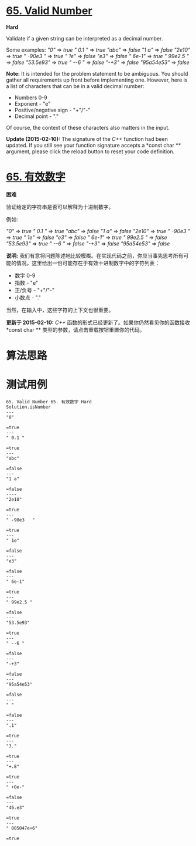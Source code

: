# [65. Valid Number][enTitle]

**Hard**

Validate if a given string can be interpreted as a decimal number.

Some examples:  *"0"*  =>  *true*   *" 0.1 "*  =>  *true*   *"abc"*  =>  *false*   *"1 a"*  =>  *false*   *"2e10"*  =>  *true*   *" -90e3 "*  =>  *true*   *" 1e"*  =>  *false*   *"e3"*  =>  *false*   *" 6e-1"*  =>  *true*   *" 99e2.5 "*  =>  *false*   *"53.5e93"*  =>  *true*   *" --6 "*  =>  *false*   *"-+3"*  =>  *false*   *"95a54e53"*  =>  *false* 

**Note:**  It is intended for the problem statement to be ambiguous. You should gather all requirements up front before implementing one. However, here is a list of characters that can be in a valid decimal number:

- Numbers 0-9 
- Exponent - "e" 
- Positive/negative sign - "+"/"-" 
- Decimal point - "."

Of course, the context of these characters also matters in the input.

**Update (2015-02-10):**  The signature of the  *C++*  function had been updated. If you still see your function signature accepts a  *const char **  argument, please click the reload button to reset your code definition.
# [65. 有效数字][cnTitle]

**困难**

验证给定的字符串是否可以解释为十进制数字。

例如:

 *"0"*  =>  *true*   *" 0.1 "*  =>  *true*   *"abc"*  =>  *false*   *"1 a"*  =>  *false*   *"2e10"*  =>  *true*   *" -90e3 "*  =>  *true*   *" 1e"*  =>  *false*   *"e3"*  =>  *false*   *" 6e-1"*  =>  *true*   *" 99e2.5 "*  =>  *false*   *"53.5e93"*  =>  *true*   *" --6 "*  =>  *false*   *"-+3"*  =>  *false*   *"95a54e53"*  =>  *false* 

**说明:**  我们有意将问题陈述地比较模糊。在实现代码之前，你应当事先思考所有可能的情况。这里给出一份可能存在于有效十进制数字中的字符列表：

- 数字 0-9 
- 指数 - "e" 
- 正/负号 - "+"/"-" 
- 小数点 - "."

当然，在输入中，这些字符的上下文也很重要。

**更新于 2015-02-10:**   *C++* 函数的形式已经更新了。如果你仍然看见你的函数接收  *const char **  类型的参数，请点击重载按钮重置你的代码。


# 算法思路

# 测试用例
```
65. Valid Number 65. 有效数字 Hard
Solution.isNumber
---
"0"

=true
---
" 0.1 "

=true
---
"abc"

=false
---
"1 a"

=false
----
"2e10"

=true
---
" -90e3   "

=true
---
" 1e"

=false
---
"e3"

=false
---
" 6e-1"

=true
---
" 99e2.5 "

=false
---
"53.5e93"

=true
---
" --6 "

=false
---
"-+3"

=false
---
"95a54e53"

=false
---
" "

=false
---
".1"

=true
---
"3."

=true
---
"+.8"

=true
---
" +0e-"

=false
---
"46.e3"

=true
---
" 005047e+6"

=true
```

[enTitle]: https://leetcode.com/problems/valid-number/
[cnTitle]: https://leetcode-cn.com/problems/valid-number/
